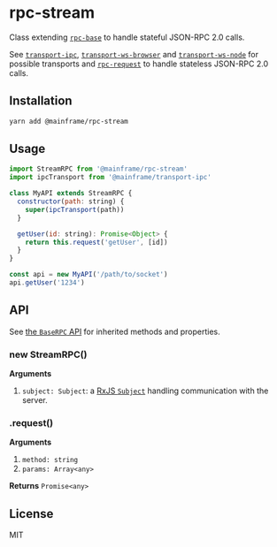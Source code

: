 # rpc-stream

Class extending [`rpc-base`](../rpc-base) to handle stateful JSON-RPC 2.0 calls.

See [`transport-ipc`](../transport-ipc), [`transport-ws-browser`](../transport-ws-browser) and [`transport-ws-node`](../transport-ws-node) for possible transports and [`rpc-request`](../rpc-request) to handle stateless JSON-RPC 2.0 calls.

## Installation

```sh
yarn add @mainframe/rpc-stream
```

## Usage

```js
import StreamRPC from '@mainframe/rpc-stream'
import ipcTransport from '@mainframe/transport-ipc'

class MyAPI extends StreamRPC {
  constructor(path: string) {
    super(ipcTransport(path))
  }

  getUser(id: string): Promise<Object> {
    return this.request('getUser', [id])
  }
}

const api = new MyAPI('/path/to/socket')
api.getUser('1234')
```

## API

See [the `BaseRPC` API](../rpc-base/README.md#api) for inherited methods and properties.

### new StreamRPC()

**Arguments**

1.  `subject: Subject`: a [RxJS `Subject`](http://reactivex.io/rxjs/class/es6/Subject.js~Subject.html) handling communication with the server.

### .request()

**Arguments**

1.  `method: string`
1.  `params: Array<any>`

**Returns** `Promise<any>`

## License

MIT
